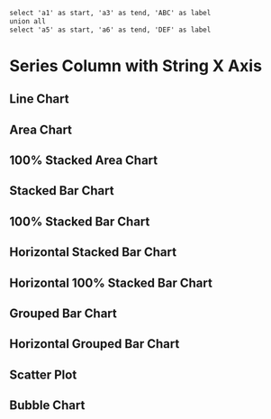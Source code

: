 <script>


let full = 
[
{x: "a1", series: 'a', y: 10},
{x: "a1", series: 'b', y: 24},
{x: "a1", series: 'c', y: 45},
{x: "a2", series: 'a', y: 14},
{x: "a2", series: 'b', y: 26},
{x: "a2", series: 'c', y: 51},
{x: "a3", series: 'a', y: 16},
{x: "a3", series: 'b', y: 22},
{x: "a3", series: 'c', y: 53},
{x: "a4", series: 'a', y: 11},
{x: "a4", series: 'b', y: 20},
{x: "a4", series: 'c', y: 60},
{x: "a5", series: 'a', y: 18},
{x: "a5", series: 'b', y: 28},
{x: "a5", series: 'c', y: 58},
{x: "a6", series: 'a', y: 15},
{x: "a6", series: 'b', y: 22},
{x: "a6", series: 'c', y: 63}
]

let missingY = 
[
{x: "a1", series: 'a', y: 10},
{x: "a1", series: 'b', y: 24},
{x: "a1", series: 'c', y: 45},
{x: "a2", series: 'a', y: 14},
{x: "a2", series: 'b', y: 26},
{x: "a3", series: 'a', y: 6},
{x: "a3", series: 'b', y: 3},
{x: "a3", series: 'c', y: 5},
{x: "a4", series: 'a', y: 11},
{x: "a4", series: 'b', y: 20},
{x: "a4", series: 'c', y: 60},
{x: "a5", series: 'a', y: 18},
{x: "a5", series: 'b', y: 28},
{x: "a5", series: 'c', y: 58},
{x: "a6", series: 'a', y: 15},
{x: "a6", series: 'b', y: 22},
{x: "a6", series: 'c', y: 63}
]


let missingX =
[
{x: "a1", series: 'a', y: 10},
{x: "a1", series: 'b', y: 24},
{x: "a1", series: 'c', y: 45},
{x: "a2", series: 'a', y: 14},
{x: "a2", series: 'b', y: 26},
{x: "a2", series: 'c', y: 51},
{x: "a3", series: 'a', y: 16},
{x: "a3", series: 'b', y: 22},
{x: "a3", series: 'c', y: 53},
{x: "a5", series: 'a', y: 18},
{x: "a5", series: 'b', y: 28},
{x: "a5", series: 'c', y: 58},
{x: "a6", series: 'a', y: 15},
{x: "a6", series: 'b', y: 22},
{x: "a6", series: 'c', y: 63}
]

let nulls =
[
{x: "a1", series: 'a', y: 10},
{x: "a1", series: 'b', y: 24},
{x: "a1", series: 'c', y: 45},
{x: "a2", series: 'a', y: 14},
{x: "a2", series: 'b', y: 26},
{x: "a2", series: 'c', y: null},
{x: "a3", series: 'a', y: 16},
{x: "a3", series: 'b', y: 22},
{x: "a3", series: 'c', y: 53},
{x: "a4", series: 'a', y: 11},
{x: "a4", series: 'b', y: 20},
{x: "a4", series: 'c', y: 60},
{x: "a5", series: 'a', y: null},
{x: "a5", series: 'b', y: 28},
{x: "a5", series: 'c', y: 58},
{x: "a6", series: 'a', y: 15},
{x: "a6", series: 'b', y: 22},
{x: "a6", series: 'c', y: 63}
]

 </script>

```abc
select 'a1' as start, 'a3' as tend, 'ABC' as label
union all
select 'a5' as start, 'a6' as tend, 'DEF' as label
```

<BarChart data={full} series=series swapXY=true title="Full Data" sort=false/>

<h1>Series Column with String X Axis</h1>
<h2>Line Chart</h2>
<BarChart data={full} series=series swapXY=false title="Full Data" sort=false/>

<LineChart data={full} series=series title="Full Data" sort=false swapXY={true}/>
<BarChart data={full} series=series swapXY=true title="Full Data" sort=false/>

<LineChart data={missingY} series=series title="Missing Y - handleNulls=gaps (default)"/>
<LineChart data={missingY} series=series handleNulls=connect title="Missing Y - handleNulls=connect"/>
<LineChart data={missingY} series=series handleNulls=zero title="Missing Y - handleNulls=zero"/>
<LineChart data={nulls} series=series title="Nulls - handleNulls=gaps (default)"/>

<BarChart data={full} series=series swapXY=true title="Full Data" sort=false/>

<h2>Area Chart</h2>
<AreaChart data={full} series=series title="Full Data"/>
<AreaChart data={missingY} series=series title="Missing Y" handleNulls=connect/>
<AreaChart data={nulls} series=series title="Nulls" handleNulls=zero/>

<h2>100% Stacked Area Chart</h2>
<AreaChart data={full} series=series title="Full Data" type=stacked100/>
<AreaChart data={missingY} series=series title="Missing Y" handleNulls=connect type=stacked100/>
<AreaChart data={nulls} series=series title="Nulls" handleNulls=zero type=stacked100/>

<h2>Stacked Bar Chart</h2>
<BarChart data={full} series=series title="Full Data" sort=false>
    <ReferenceLine y=10 label="Target" labelBackground=true labelTextOutline=false/>
</BarChart>
<BarChart data={full} series=series swapXY=true title="Full Data" sort=false/>
<BarChart data={missingY} series=series title="Missing Y"/>
<BarChart data={nulls} series=series title="Nulls"/>

<h2>100% Stacked Bar Chart</h2>
<BarChart data={full} series=series title="Full Data" sort=false type=stacked100/>
<BarChart data={full} series=series swapXY=true title="Full Data" sort=false type=stacked100/>
<BarChart data={missingY} series=series title="Missing Y" type=stacked100/>
<BarChart data={nulls} series=series title="Nulls" type=stacked100/>

<h2>Horizontal Stacked Bar Chart</h2>
<BarChart data={full} series=series swapXY=true title="Full Data" sort=true/>
<BarChart data={missingY} series=series swapXY=true title="Missing Y" sort=false/>
<BarChart data={nulls} series=series swapXY=true title="Nulls" sort=false/>

<h2>Horizontal 100% Stacked Bar Chart</h2>
<BarChart data={full} series=series swapXY=true title="Full Data" sort=true type=stacked100/>
<BarChart data={missingY} series=series swapXY=true title="Missing Y" sort=false type=stacked100/>
<BarChart data={nulls} series=series swapXY=true title="Nulls" sort=false type=stacked100/>

<h2>Grouped Bar Chart</h2>
<BarChart data={full} series=series type=grouped title="Full Data"/>
<BarChart data={missingY} series=series type=grouped title="Missing Y"/>
<BarChart data={nulls} series=series type=grouped title="Nulls"/>

<h2>Horizontal Grouped Bar Chart</h2>
<BarChart data={full} series=series swapXY=true type=grouped title="Full Data"/>
<BarChart data={missingY} series=series swapXY=true type=grouped title="Missing Y"/>
<BarChart data={nulls} series=series swapXY=true type=grouped title="Nulls"/>

<h2>Scatter Plot</h2>
<ScatterPlot data={full} series=series title="Full Data"/>
<ScatterPlot data={missingY} series=series title="Missing Y"/>
<ScatterPlot data={nulls} series=series title="Nulls"/>

<h2>Bubble Chart</h2>
<BubbleChart data={full} series=series size=y y=y title="Full Data"/>
<BubbleChart data={missingY} series=series size=y y=y title="Missing Y"/>
<BubbleChart data={nulls} series=series size=y y=y title="Nulls"/>
